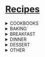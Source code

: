 # [Recipes](https://benklassen77.github.io)

<div class="something" markdown="1">
<details><summary>COOKBOOKS</summary>
<p>
<ul>
<li><a href="https://benklassen77.github.io/documents/fun/cooking/mennonitecommunitycookbook.pdf">Mennonite Cookbook</a></li>
<li><a href="https://benklassen77.github.io/documents/fun/cooking/moosewoodcookbook.pdf">Moosewood Cookbook</a></li>
<li><a href="dinner/mealprep.pdf">Mom's Meal Prep</a></li>
</ul>
</p>
</details>
</div>

<div class="something" markdown="1">
<details><summary>BAKING</summary>
<p>
<ul>
<li><a href="baking/bananachipmuffin.pdf">Banana Chocolate Chip Muffin</a></li>
<li><a href="baking/cinnamonbun.pdf">Cinnamon Bun</a></li>
<li><a href="baking/basicroll.pdf">Roll</a></li>
<li><a href="baking/peanutbuttergranolabars.pdf">Peanut Butter Granola Bars</a></li>
</ul>
</p>
</details>
</div>

<div class="something" markdown="1">
<details><summary>BREAKFAST</summary>
<p>
<ul>
<li><a href="breakfast/eggsbenedict.pdf">Eggs Benedict</a></li>
</ul>
</p>
</details>
</div>

<div class="something" markdown="1">
<details><summary>DINNER</summary>
<p>
<ul>
<li><a href="dinner/beetborscht.pdf">Beet Borscht</a></li>
<li><a href="dinner/chickenparmesan.pdf">Chicken Parmesan</a></li>
<li><a href="dinner/hermburg.pdf">HermBurgs</a></li>
<li><a href="dinner/mashedpotatoes.pdf">Mashed Potatoes</a></li>
<li><a href="dinner/mexicansoup.pdf">Mexican Soup</a></li>
<li><a href="dinner/ribsdinner.pdf">Ribs</a></li>
<li><a href="dinner/tacobeef.pdf">Taco Beef</a></li>
<li><a href="dinner/tomatosoup.pdf">Tomato Soup</a></li>
</ul>
</p>
</details>
</div>

<div class="something" markdown="1">
<details><summary>DESSERT</summary>
<p>
<ul>
<li><a href="dessert/applesaucecookie.pdf">Applesauce Cookie</a></li>
<li><a href="dessert/applesaucecake.pdf">Applesauce Cake</a></li>
<li><a href="dessert/brownies.pdf">Brownies</a></li>
<li><a href="dessert/chocolatecake.pdf">Chocolate Cake</a></li>
<li><a href="dessert/chocolatechipcookie.pdf">Chocolate Chip Cookies</a></li>
<li><a href="dessert/chocolateglaze.pdf">Chocolate Glaze</a></li>
<li><a href="dessert/hotchocolate.pdf">Hot Chocolate</a></li>
<li><a href="dessert/pavlova.pdf">Pavlova</a></li>
<li><a href="dessert/peanutbuttercookies.pdf">Peanut Butter Cookies</a></li>
<li><a href="dessert/pumpkinroll.pdf">Pumpkin Roll</a></li>
<li><a href="dessert/shortbread.pdf">Shortbread</a></li>
</ul>
</p>
</details>
</div>

<div class="something" markdown="1">
<details><summary>OTHER</summary>
<p>
<ul>
<li><a href="other/pastasauce.pdf">Pasta Sauce</a></li>
<li><a href="other/zucchinirelish.pdf">Zucchini Relish</a></li>
</ul>
</p>
</details>
</div>

